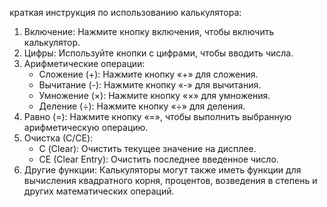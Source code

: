 краткая инструкция по использованию калькулятора:

1. Включение: Нажмите кнопку включения, чтобы включить калькулятор.
2. Цифры: Используйте кнопки с цифрами, чтобы вводить числа.
3. Арифметические операции:
   - Сложение (+): Нажмите кнопку «+» для сложения.
   - Вычитание (-): Нажмите кнопку «-» для вычитания.
   - Умножение (×): Нажмите кнопку «×» для умножения.
   - Деление (÷): Нажмите кнопку «÷» для деления.
4. Равно (=): Нажмите кнопку «=», чтобы выполнить выбранную арифметическую операцию.
5. Очистка (С/CE):
   - С (Clear): Очистить текущее значение на дисплее.
   - CE (Clear Entry): Очистить последнее введенное число.
6. Другие функции: Калькуляторы могут также иметь функции для вычисления квадратного корня, процентов, возведения в степень и других математических операций.